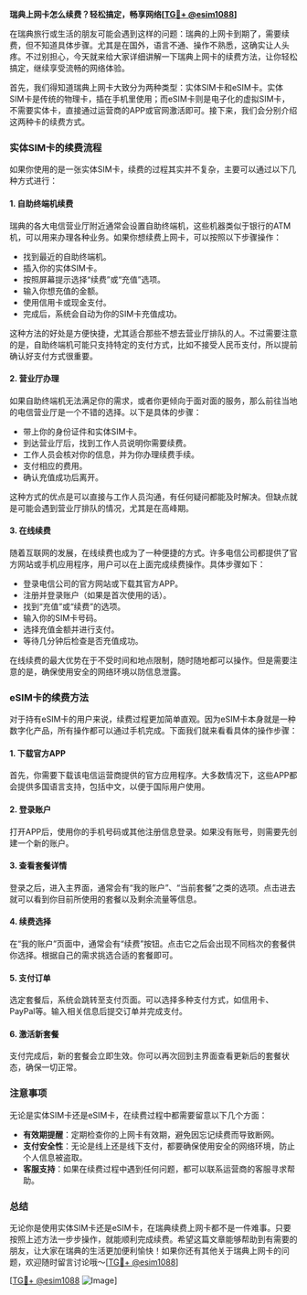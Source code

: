 **瑞典上网卡怎么续费？轻松搞定，畅享网络[[TG💪+ @esim1088](https://t.me/s/esim1088)]**

在瑞典旅行或生活的朋友可能会遇到这样的问题：瑞典的上网卡到期了，需要续费，但不知道具体步骤。尤其是在国外，语言不通、操作不熟悉，这确实让人头疼。不过别担心，今天就来给大家详细讲解一下瑞典上网卡的续费方法，让你轻松搞定，继续享受流畅的网络体验。

首先，我们得知道瑞典上网卡大致分为两种类型：实体SIM卡和eSIM卡。实体SIM卡是传统的物理卡，插在手机里使用；而eSIM卡则是电子化的虚拟SIM卡，不需要实体卡，直接通过运营商的APP或官网激活即可。接下来，我们会分别介绍这两种卡的续费方式。

### 实体SIM卡的续费流程

如果你使用的是一张实体SIM卡，续费的过程其实并不复杂，主要可以通过以下几种方式进行：

#### 1. 自助终端机续费

瑞典的各大电信营业厅附近通常会设置自助终端机，这些机器类似于银行的ATM机，可以用来办理各种业务。如果你想续费上网卡，可以按照以下步骤操作：

- 找到最近的自助终端机。
- 插入你的实体SIM卡。
- 按照屏幕提示选择“续费”或“充值”选项。
- 输入你想充值的金额。
- 使用信用卡或现金支付。
- 完成后，系统会自动为你的SIM卡充值成功。

这种方法的好处是方便快捷，尤其适合那些不想去营业厅排队的人。不过需要注意的是，自助终端机可能只支持特定的支付方式，比如不接受人民币支付，所以提前确认好支付方式很重要。

#### 2. 营业厅办理

如果自助终端机无法满足你的需求，或者你更倾向于面对面的服务，那么前往当地的电信营业厅是一个不错的选择。以下是具体的步骤：

- 带上你的身份证件和实体SIM卡。
- 到达营业厅后，找到工作人员说明你需要续费。
- 工作人员会核对你的信息，并为你办理续费手续。
- 支付相应的费用。
- 确认充值成功后离开。

这种方式的优点是可以直接与工作人员沟通，有任何疑问都能及时解决。但缺点就是可能会遇到营业厅排队的情况，尤其是在高峰期。

#### 3. 在线续费

随着互联网的发展，在线续费也成为了一种便捷的方式。许多电信公司都提供了官方网站或手机应用程序，用户可以在上面完成续费操作。具体步骤如下：

- 登录电信公司的官方网站或下载其官方APP。
- 注册并登录账户（如果是首次使用的话）。
- 找到“充值”或“续费”的选项。
- 输入你的SIM卡号码。
- 选择充值金额并进行支付。
- 等待几分钟后检查是否充值成功。

在线续费的最大优势在于不受时间和地点限制，随时随地都可以操作。但是需要注意的是，确保使用安全的网络环境以防信息泄露。

### eSIM卡的续费方法

对于持有eSIM卡的用户来说，续费过程更加简单直观。因为eSIM卡本身就是一种数字化产品，所有操作都可以通过手机完成。下面我们就来看看具体的操作步骤：

#### 1. 下载官方APP

首先，你需要下载该电信运营商提供的官方应用程序。大多数情况下，这些APP都会提供多国语言支持，包括中文，以便于国际用户使用。

#### 2. 登录账户

打开APP后，使用你的手机号码或其他注册信息登录。如果没有账号，则需要先创建一个新的账户。

#### 3. 查看套餐详情

登录之后，进入主界面，通常会有“我的账户”、“当前套餐”之类的选项。点击进去就可以看到你目前所使用的套餐以及剩余流量等信息。

#### 4. 续费选择

在“我的账户”页面中，通常会有“续费”按钮。点击它之后会出现不同档次的套餐供你选择。根据自己的需求挑选合适的套餐即可。

#### 5. 支付订单

选定套餐后，系统会跳转至支付页面。可以选择多种支付方式，如信用卡、PayPal等。输入相关信息后提交订单并完成支付。

#### 6. 激活新套餐

支付完成后，新的套餐会立即生效。你可以再次回到主界面查看更新后的套餐状态，确保一切正常。

### 注意事项

无论是实体SIM卡还是eSIM卡，在续费过程中都需要留意以下几个方面：

- **有效期提醒**：定期检查你的上网卡有效期，避免因忘记续费而导致断网。
- **支付安全性**：无论是线上还是线下支付，都要确保使用安全的网络环境，防止个人信息被盗取。
- **客服支持**：如果在续费过程中遇到任何问题，都可以联系运营商的客服寻求帮助。

### 总结

无论你是使用实体SIM卡还是eSIM卡，在瑞典续费上网卡都不是一件难事。只要按照上述方法一步步操作，就能顺利完成续费。希望这篇文章能够帮助到有需要的朋友，让大家在瑞典的生活更加便利愉快！如果你还有其他关于瑞典上网卡的问题，欢迎随时留言讨论哦～[[TG💪+ @esim1088](https://t.me/s/esim1088)]

[[TG💪+ @esim1088](https://t.me/s/esim1088) ![Image](https://i.postimg.cc/4NQfJmqS/Snipaste-2025-05-13-00-14-12.png)]